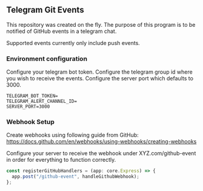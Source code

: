 ## Telegram Git Events

This repository was created on the fly.
The purpose of this program is to be notified of GitHub events in a telegram chat.

Supported events currently only include push events.

### Environment configuration

Configure your telegram bot token.
Configure the telegram group id where you wish to receive the events.
Configure the server port which defaults to 3000.

```
TELEGRAM_BOT_TOKEN=
TELEGRAM_ALERT_CHANNEL_ID=
SERVER_PORT=3000
```

### Webhook Setup

Create webhooks using following guide from GitHub:
https://docs.github.com/en/webhooks/using-webhooks/creating-webhooks

Configure your server to receive the webhook under XYZ.com/github-event in order for everything to function correctly.

```typescript
const registerGitHubHandlers = (app: core.Express) => {
  app.post("/github-event", handleGithubWebhook);
};
```
